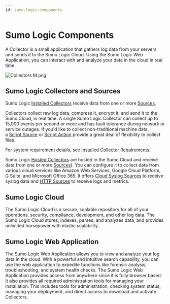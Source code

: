 ```yaml
---
id: sumo-logic-components
---
```


# Sumo Logic Components

A Collector is a small application that gathers log data from your servers and sends it to the Sumo Logic Cloud. Using the Sumo Logic Web Application, you can interact with and analyze your data in the cloud in real time.

![Collectors M.png](/img/get-started/CollectorsM.png)

## Sumo Logic Collectors and Sources

Sumo Logic [Installed Collectors](/docs/send-data/sources/installed-collectors) receive data from one or more [Sources](/docs/send-data/sources).

Collectors collect raw log data, compress it, encrypt it, and send it to the Sumo Cloud, in real time. A single Sumo Logic Collector can collect up to 15,000 events per second or more and has fault tolerance during network or service outages. If you'd like to collect non-traditional machine data, a [Script Source](/docs/send-data/sources/installed-collectors/script-source) or [Script Action](../send-data/sources/installed-collectors/script-action.md) provide a great deal of flexibility to collect files.

For system requirement details, see [Installed Collector Requirements](system-requirements.md).

Sumo Logic [Hosted Collectors](/docs/send-data/hosted-collectors) are hosted in the Sumo Cloud and receive data from one or more [Sources](/docs/send-data/sources)). You can configure it to collect data from various cloud services like Amazon Web Services, Google Cloud Platform, G Suite, and Microsoft Office 365. It offers [Cloud Syslog Sources](/docs/send-data/hosted-collectors//cloud-syslog-source) to receive syslog data and [HTTP Sources](/docs/send-data/hosted-collectors//http-logs-metrics-source) to receive logs and metrics.

## Sumo Logic Cloud

The Sumo Logic Cloud is a secure, scalable repository for all of your operations, security, compliance, development, and other log data. The Sumo Logic Cloud stores, indexes, parses, and analyzes data, and provides unlimited horsepower with elastic scalability.

## Sumo Logic Web Application

The Sumo Logic Web Application allows you to view and analyze your log data in the cloud. With a powerful and intuitive search capability, you can use the web application to expedite functions like forensic analysis, troubleshooting, and system health checks. The Sumo Logic Web Application provides access from anywhere since it is fully browser based. It also provides all required administration tools for managing your installation. This includes tools for administration, checking system status, managing your deployment, and direct access to download  and activate Collectors.
